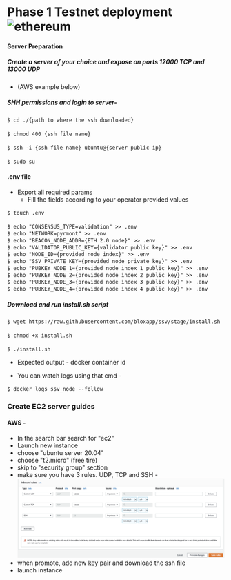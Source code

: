# Phase 1 Testnet deployment  ![ethereum](/github/resources/ethereum.gif)

#### Server Preparation
##### Create a server of your choice and expose on ports 12000 TCP and 13000 UDP
 * (AWS example below)

##### SHH permissions and login to server-  
```
$ cd ./{path to where the ssh downloaded}

$ chmod 400 {ssh file name}

$ ssh -i {ssh file name} ubuntu@{server public ip}

$ sudo su
```

#### .env file
 
 - Export all required params
    * Fill the fields according to your operator provided values        
```
$ touch .env

$ echo "CONSENSUS_TYPE=validation" >> .env
$ echo "NETWORK=pyrmont" >> .env
$ echo "BEACON_NODE_ADDR={ETH 2.0 node}" >> .env
$ echo "VALIDATOR_PUBLIC_KEY={validator public key}" >> .env
$ echo "NODE_ID={provided node index}" >> .env
$ echo "SSV_PRIVATE_KEY={provided node private key}" >> .env
$ echo "PUBKEY_NODE_1={provided node index 1 public key}" >> .env
$ echo "PUBKEY_NODE_2={provided node index 2 public key}" >> .env
$ echo "PUBKEY_NODE_3={provided node index 3 public key}" >> .env 
$ echo "PUBKEY_NODE_4={provided node index 4 public key}" >> .env
```

##### Download and run install.sh script 
```
$ wget https://raw.githubusercontent.com/bloxapp/ssv/stage/install.sh

$ chmod +x install.sh

$ ./install.sh
```

- Expected output - docker container id

- You can watch logs using that cmd - 
```
$ docker logs ssv_node --follow
``` 

### Create EC2 server guides
#### AWS - 
- In the search bar search for "ec2"
- Launch new instance
- choose "ubuntu server 20.04"
- choose "t2.micro" (free tire)
- skip to "security group" section
- make sure you have 3 rules. UDP, TCP and SSH -
![security_permission](/github/resources/security_permission.png)
- when promote, add new key pair and download the ssh file 
- launch instance

